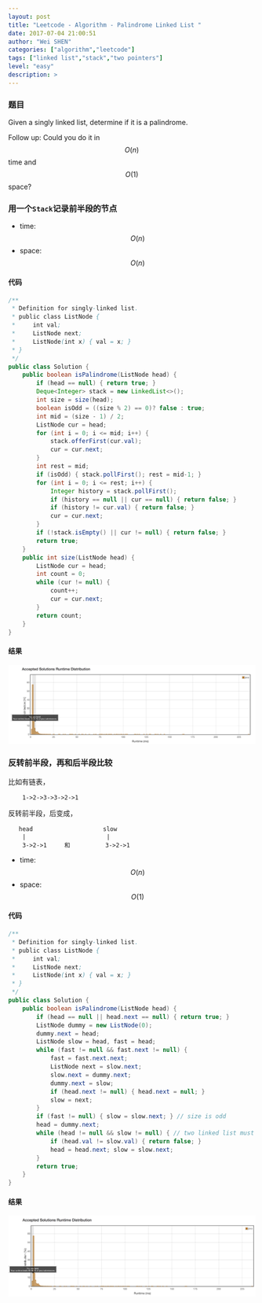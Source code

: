 ```yaml
---
layout: post
title: "Leetcode - Algorithm - Palindrome Linked List "
date: 2017-07-04 21:00:51
author: "Wei SHEN"
categories: ["algorithm","leetcode"]
tags: ["linked list","stack","two pointers"]
level: "easy"
description: >
---
```


### 题目
Given a singly linked list, determine if it is a palindrome.

Follow up:
Could you do it in $$O(n)$$ time and $$O(1)$$ space?

### 用一个`Stack`记录前半段的节点
* time: $$O(n)$$
* space: $$O(n)$$

#### 代码
```java
/**
 * Definition for singly-linked list.
 * public class ListNode {
 *     int val;
 *     ListNode next;
 *     ListNode(int x) { val = x; }
 * }
 */
public class Solution {
    public boolean isPalindrome(ListNode head) {
        if (head == null) { return true; }
        Deque<Integer> stack = new LinkedList<>();
        int size = size(head);
        boolean isOdd = ((size % 2) == 0)? false : true;
        int mid = (size - 1) / 2;
        ListNode cur = head;
        for (int i = 0; i <= mid; i++) {
            stack.offerFirst(cur.val);
            cur = cur.next;
        }
        int rest = mid;
        if (isOdd) { stack.pollFirst(); rest = mid-1; }
        for (int i = 0; i <= rest; i++) {
            Integer history = stack.pollFirst();
            if (history == null || cur == null) { return false; }
            if (history != cur.val) { return false; }
            cur = cur.next;
        }
        if (!stack.isEmpty() || cur != null) { return false; }
        return true;
    }
    public int size(ListNode head) {
        ListNode cur = head;
        int count = 0;
        while (cur != null) {
            count++;
            cur = cur.next;
        }
        return count;
    }
}
```

#### 结果
![palindrome-linked-list-1](/images/leetcode/palindrome-linked-list-1.png)


### 反转前半段，再和后半段比较
比如有链表，
```
    1->2->3->3->2->1
```
反转前半段，后变成，
```
   head                    slow
    |                       |
    3->2->1     和          3->2->1
```

* time: $$O(n)$$
* space: $$O(1)$$


#### 代码
```java
/**
 * Definition for singly-linked list.
 * public class ListNode {
 *     int val;
 *     ListNode next;
 *     ListNode(int x) { val = x; }
 * }
 */
public class Solution {
    public boolean isPalindrome(ListNode head) {
        if (head == null || head.next == null) { return true; }
        ListNode dummy = new ListNode(0);
        dummy.next = head;
        ListNode slow = head, fast = head;
        while (fast != null && fast.next != null) {
            fast = fast.next.next;
            ListNode next = slow.next;
            slow.next = dummy.next;
            dummy.next = slow;
            if (head.next != null) { head.next = null; }
            slow = next;
        }
        if (fast != null) { slow = slow.next; } // size is odd
        head = dummy.next;
        while (head != null && slow != null) { // two linked list must have the same size
            if (head.val != slow.val) { return false; }
            head = head.next; slow = slow.next;
        }
        return true;
    }
}
```

#### 结果
![palindrome-linked-list-2](/images/leetcode/palindrome-linked-list-2.png)
